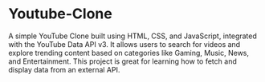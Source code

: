 # Youtube-Clone
A simple YouTube Clone built using HTML, CSS, and JavaScript, integrated with the YouTube Data API v3. It allows users to search for videos and explore trending content based on categories like Gaming, Music, News, and Entertainment. This project is great for learning how to fetch and display data from an external API.
